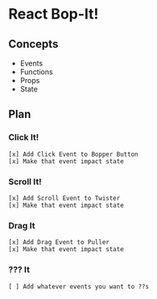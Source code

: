 # React Bop-It!

## Concepts
- Events
- Functions
- Props
- State

## Plan
### Click It!
    [x] Add Click Event to Bopper Button
    [x] Make that event impact state
### Scroll It!
    [x] Add Scroll Event to Twister
    [x] Make that event impact state
### Drag It
    [x] Add Drag Event to Puller
    [x] Make that event impact state
### ??? It
    [ ] Add whatever events you want to ??s